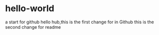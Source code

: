 # hello-world
a start for github
hello hub,this is the first change for in Github
this is the second change for readme
